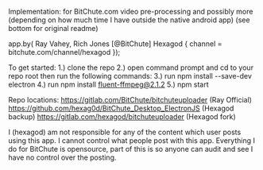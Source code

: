 Implementation: for BitChute.com video pre-processing and possibly more (depending on how much time I have outside the native android app)
(see bottom for original readme)

app.by( Ray Vahey, Rich Jones [@BitChute]
Hexagod {
channel = bitchute.com/channel/hexagod
});

To get started:
1.) clone the repo
2.) open command prompt and cd to your repo root then run the following commands:
3.) run npm install --save-dev electron
4.) run npm install fluent-ffmpeg@2.1.2
5.) npm start


Repo locations: 
https://gitlab.com/BitChute/bitchuteuploader (Ray Official)
https://github.com/hexag0d/BitChute_Desktop_ElectronJS (Hexagod backup)
https://gitlab.com/hexagod/bitchuteuploader (Hexagod fork)

I (hexagod) am not responsible for any of the content which user posts using this app.  I cannot control what people post with this app.  Everything I do for BitChute is opensource, part of this is so anyone can audit and see I have no control over the posting.